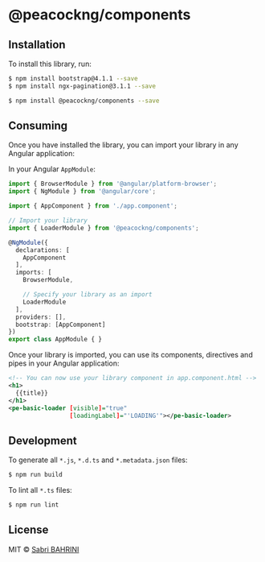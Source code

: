 # @peacockng/components

## Installation

To install this library, run:

```bash
$ npm install bootstrap@4.1.1 --save
$ npm install ngx-pagination@3.1.1 --save
```

```bash
$ npm install @peacockng/components --save
```

## Consuming

Once you have installed the library, you can import your library in any Angular application:



In your Angular `AppModule`:

```typescript
import { BrowserModule } from '@angular/platform-browser';
import { NgModule } from '@angular/core';

import { AppComponent } from './app.component';

// Import your library
import { LoaderModule } from '@peacockng/components';

@NgModule({
  declarations: [
    AppComponent
  ],
  imports: [
    BrowserModule,

    // Specify your library as an import
    LoaderModule
  ],
  providers: [],
  bootstrap: [AppComponent]
})
export class AppModule { }
```

Once your library is imported, you can use its components, directives and pipes in your Angular application:

```xml
<!-- You can now use your library component in app.component.html -->
<h1>
  {{title}}
</h1>
<pe-basic-loader [visible]="true"
                 [loadingLabel]="'LOADING'"></pe-basic-loader>
```

## Development

To generate all `*.js`, `*.d.ts` and `*.metadata.json` files:

```bash
$ npm run build
```

To lint all `*.ts` files:

```bash
$ npm run lint
```

## License

MIT © [Sabri BAHRINI](mailto:sabri.bahrini@gmail.com)
